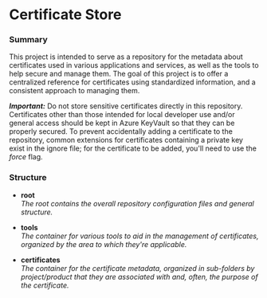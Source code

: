 # Certificate Store #

### Summary ###

This project is intended to serve as a repository for the metadata about certificates used in various applications and services, as well as the tools to help secure and manage them.  The goal of this project is to offer a centralized reference for certificates using standardized information, and a consistent approach to managing them.

**_Important:_** Do not store sensitive certificates directly in this repository.  Certificates other than those intended for local developer use and/or general access should be kept in Azure KeyVault so that they can be properly secured.  To prevent accidentally adding a certificate to the repository, common extensions for certificates containing a private key exist in the ignore file; for the certificate to be added, you'll need to use the _force_ flag.

### Structure ###

* **root**
  <br />_The root contains the overall repository configuration files and general structure._
  
* **tools**
  <br />_The container for various tools to aid in the management of certificates, organized by the area to which they're applicable._

* **certificates**
  <br />_The container for the certificate metadata, organized in sub-folders by project/product that they are associated with and, often, the purpose of the certificate._
  
